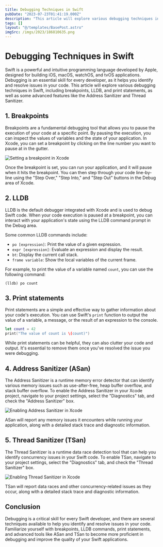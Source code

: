 ```yaml
---
title: Debugging Techniques in Swift
pubDate: "2023-07-23T01:41:19.000Z"
description: "This article will explore various debugging techniques in Swift, including breakpoints, LLDB, and print statements, as well as some advanced features like the Address Sanitizer and Thread Sanitizer."
tags: []
layout: "@/templates/BasePost.astro"
imgSrc: /imgs/2023/186810635.png
---
```

# Debugging Techniques in Swift

Swift is a powerful and intuitive programming language developed by Apple, designed for building iOS, macOS, watchOS, and tvOS applications. Debugging is an essential skill for every developer, as it helps you identify and resolve issues in your code. This article will explore various debugging techniques in Swift, including breakpoints, LLDB, and print statements, as well as some advanced features like the Address Sanitizer and Thread Sanitizer.

## 1. Breakpoints

Breakpoints are a fundamental debugging tool that allows you to pause the execution of your code at a specific point. By pausing the execution, you can inspect the values of variables and the state of your application. In Xcode, you can set a breakpoint by clicking on the line number you want to pause at in the gutter.

![Setting a breakpoint in Xcode](https://docs-assets.developer.apple.com/published/6e2ce6e3d6/8a8a84f6-50b6-4317-8975-5e5e5f5e5f5d.png)

Once the breakpoint is set, you can run your application, and it will pause when it hits the breakpoint. You can then step through your code line-by-line using the "Step Over," "Step Into," and "Step Out" buttons in the Debug area of Xcode.

## 2. LLDB

LLDB is the default debugger integrated with Xcode and is used to debug Swift code. When your code execution is paused at a breakpoint, you can interact with your application's state using the LLDB command prompt in the Debug area.

Some common LLDB commands include:

- `po [expression]`: Print the value of a given expression.
- `expr [expression]`: Evaluate an expression and display the result.
- `bt`: Display the current call stack.
- `frame variable`: Show the local variables of the current frame.

For example, to print the value of a variable named `count`, you can use the following command:

```
(lldb) po count
```

## 3. Print statements

Print statements are a simple and effective way to gather information about your code's execution. You can use Swift's `print` function to output the value of a variable, a message, or the result of an expression to the console.

```swift
let count = 42
print("The value of count is \(count)")
```

While print statements can be helpful, they can also clutter your code and output. It's essential to remove them once you've resolved the issue you were debugging.

## 4. Address Sanitizer (ASan)

The Address Sanitizer is a runtime memory error detector that can identify various memory issues such as use-after-free, heap buffer overflow, and stack buffer overflow. To enable the Address Sanitizer in your Xcode project, navigate to your project settings, select the "Diagnostics" tab, and check the "Address Sanitizer" box.

![Enabling Address Sanitizer in Xcode](https://i.stack.imgur.com/8pW5a.png)

ASan will report any memory issues it encounters while running your application, along with a detailed stack trace and diagnostic information.

## 5. Thread Sanitizer (TSan)

The Thread Sanitizer is a runtime data race detection tool that can help you identify concurrency issues in your Swift code. To enable TSan, navigate to your project settings, select the "Diagnostics" tab, and check the "Thread Sanitizer" box.

![Enabling Thread Sanitizer in Xcode](https://i.stack.imgur.com/yPeCm.png)

TSan will report data races and other concurrency-related issues as they occur, along with a detailed stack trace and diagnostic information.

## Conclusion

Debugging is a critical skill for every Swift developer, and there are several techniques available to help you identify and resolve issues in your code. Familiarize yourself with breakpoints, LLDB commands, print statements, and advanced tools like ASan and TSan to become more proficient in debugging and improve the quality of your Swift applications.
